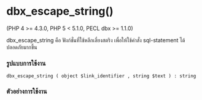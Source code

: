 # dbx_escape_string()
(PHP 4 >= 4.3.0, PHP 5 < 5.1.0, PECL dbx >= 1.1.0)


dbx_escape_string คือ ฟังก์ชั่นที่ใช้หลีกเลี่ยงสตริง เพื่อให้ใช้คำสั่ง sql-statement ได้ปลอดภัยมากขึ้น

### รูปแบบการใช้งาน
```
dbx_escape_string ( object $link_identifier , string $text ) : string
```

### ตัวอย่างการใช้งาน
